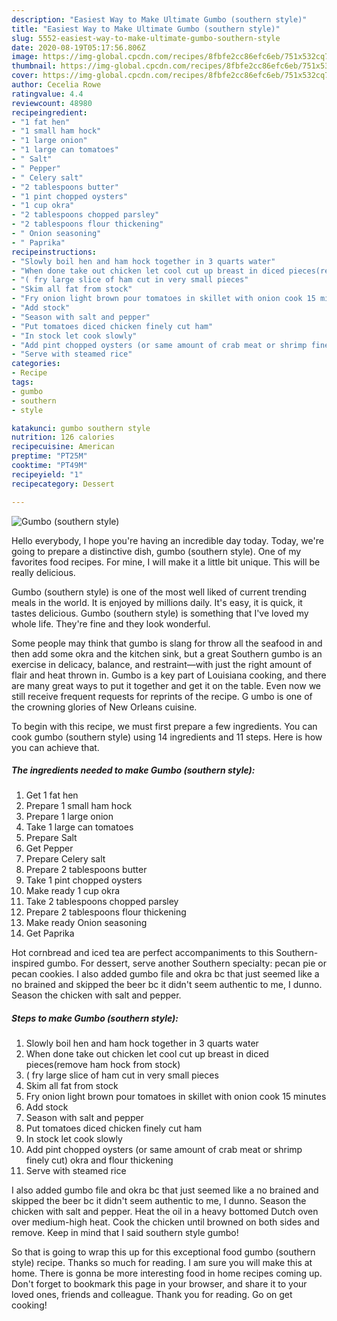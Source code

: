 ```yaml
---
description: "Easiest Way to Make Ultimate Gumbo (southern style)"
title: "Easiest Way to Make Ultimate Gumbo (southern style)"
slug: 5552-easiest-way-to-make-ultimate-gumbo-southern-style
date: 2020-08-19T05:17:56.806Z
image: https://img-global.cpcdn.com/recipes/8fbfe2cc86efc6eb/751x532cq70/gumbo-southern-style-recipe-main-photo.jpg
thumbnail: https://img-global.cpcdn.com/recipes/8fbfe2cc86efc6eb/751x532cq70/gumbo-southern-style-recipe-main-photo.jpg
cover: https://img-global.cpcdn.com/recipes/8fbfe2cc86efc6eb/751x532cq70/gumbo-southern-style-recipe-main-photo.jpg
author: Cecelia Rowe
ratingvalue: 4.4
reviewcount: 48980
recipeingredient:
- "1 fat hen"
- "1 small ham hock"
- "1 large onion"
- "1 large can tomatoes"
- " Salt"
- " Pepper"
- " Celery salt"
- "2 tablespoons butter"
- "1 pint chopped oysters"
- "1 cup okra"
- "2 tablespoons chopped parsley"
- "2 tablespoons flour thickening"
- " Onion seasoning"
- " Paprika"
recipeinstructions:
- "Slowly boil hen and ham hock together in 3 quarts water"
- "When done take out chicken let cool cut up breast in diced pieces(remove ham hock from stock)"
- "( fry large slice of ham cut in very small pieces"
- "Skim all fat from stock"
- "Fry onion light brown pour tomatoes in skillet with onion cook 15 minutes"
- "Add stock"
- "Season with salt and pepper"
- "Put tomatoes diced chicken finely cut ham"
- "In stock let cook slowly"
- "Add pint chopped oysters (or same amount of crab meat or shrimp finely cut) okra and flour thickening"
- "Serve with steamed rice"
categories:
- Recipe
tags:
- gumbo
- southern
- style

katakunci: gumbo southern style 
nutrition: 126 calories
recipecuisine: American
preptime: "PT25M"
cooktime: "PT49M"
recipeyield: "1"
recipecategory: Dessert

---
```



![Gumbo (southern style)](https://img-global.cpcdn.com/recipes/8fbfe2cc86efc6eb/751x532cq70/gumbo-southern-style-recipe-main-photo.jpg)

Hello everybody, I hope you're having an incredible day today. Today, we're going to prepare a distinctive dish, gumbo (southern style). One of my favorites food recipes. For mine, I will make it a little bit unique. This will be really delicious.

Gumbo (southern style) is one of the most well liked of current trending meals in the world. It is enjoyed by millions daily. It's easy, it is quick, it tastes delicious. Gumbo (southern style) is something that I've loved my whole life. They're fine and they look wonderful.

Some people may think that gumbo is slang for throw all the seafood in and then add some okra and the kitchen sink, but a great Southern gumbo is an exercise in delicacy, balance, and restraint—with just the right amount of flair and heat thrown in. Gumbo is a key part of Louisiana cooking, and there are many great ways to put it together and get it on the table. Even now we still receive frequent requests for reprints of the recipe. G umbo is one of the crowning glories of New Orleans cuisine.


To begin with this recipe, we must first prepare a few ingredients. You can cook gumbo (southern style) using 14 ingredients and 11 steps. Here is how you can achieve that.

<!--inarticleads1-->

##### The ingredients needed to make Gumbo (southern style):

1. Get 1 fat hen
1. Prepare 1 small ham hock
1. Prepare 1 large onion
1. Take 1 large can tomatoes
1. Prepare  Salt
1. Get  Pepper
1. Prepare  Celery salt
1. Prepare 2 tablespoons butter
1. Take 1 pint chopped oysters
1. Make ready 1 cup okra
1. Take 2 tablespoons chopped parsley
1. Prepare 2 tablespoons flour thickening
1. Make ready  Onion seasoning
1. Get  Paprika


Hot cornbread and iced tea are perfect accompaniments to this Southern-inspired gumbo. For dessert, serve another Southern specialty: pecan pie or pecan cookies. I also added gumbo file and okra bc that just seemed like a no brained and skipped the beer bc it didn&#39;t seem authentic to me, I dunno. Season the chicken with salt and pepper. 

<!--inarticleads2-->

##### Steps to make Gumbo (southern style):

1. Slowly boil hen and ham hock together in 3 quarts water
1. When done take out chicken let cool cut up breast in diced pieces(remove ham hock from stock)
1. ( fry large slice of ham cut in very small pieces
1. Skim all fat from stock
1. Fry onion light brown pour tomatoes in skillet with onion cook 15 minutes
1. Add stock
1. Season with salt and pepper
1. Put tomatoes diced chicken finely cut ham
1. In stock let cook slowly
1. Add pint chopped oysters (or same amount of crab meat or shrimp finely cut) okra and flour thickening
1. Serve with steamed rice


I also added gumbo file and okra bc that just seemed like a no brained and skipped the beer bc it didn&#39;t seem authentic to me, I dunno. Season the chicken with salt and pepper. Heat the oil in a heavy bottomed Dutch oven over medium-high heat. Cook the chicken until browned on both sides and remove. Keep in mind that I said southern style gumbo! 

So that is going to wrap this up for this exceptional food gumbo (southern style) recipe. Thanks so much for reading. I am sure you will make this at home. There is gonna be more interesting food in home recipes coming up. Don't forget to bookmark this page in your browser, and share it to your loved ones, friends and colleague. Thank you for reading. Go on get cooking!
